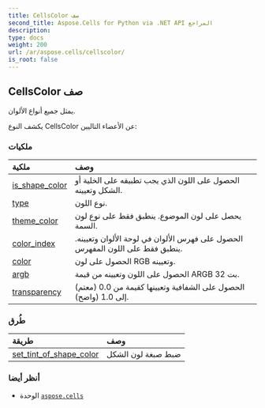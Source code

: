 ```yaml
---
title: CellsColor صف
second_title: Aspose.Cells for Python via .NET API المراجع
description:
type: docs
weight: 200
url: /ar/aspose.cells/cellscolor/
is_root: false
---
```

##  CellsColor صف
يمثل جميع أنواع الألوان.



يكشف النوع CellsColor عن الأعضاء التاليين:

###  ملكيات
| ملكية| وصف|
| :- | :- |
| [is_shape_color](/cells/python-net/ar/aspose.cells/cellscolor/is_shape_color) | الحصول على اللون الذي يجب تطبيقه على الخلية أو الشكل وتعيينه.|
| [type](/cells/python-net/ar/aspose.cells/cellscolor/type) | نوع اللون.|
| [theme_color](/cells/python-net/ar/aspose.cells/cellscolor/theme_color) | يحصل على لون الموضوع. ينطبق فقط على نوع لون السمة.|
| [color_index](/cells/python-net/ar/aspose.cells/cellscolor/color_index) | الحصول على فهرس الألوان في لوحة الألوان وتعيينه. ينطبق فقط على اللون المفهرس.|
| [color](/cells/python-net/ar/aspose.cells/cellscolor/color) | الحصول على لون RGB وتعيينه.|
| [argb](/cells/python-net/ar/aspose.cells/cellscolor/argb) | الحصول على اللون وتعيينه من قيمة ARGB 32 بت.|
| [transparency](/cells/python-net/ar/aspose.cells/cellscolor/transparency) |الحصول على الشفافية وتعيينها كقيمة من 0.0 (معتم) إلى 1.0 (واضح).|


###  طُرق
| طريقة| وصف|
| :- | :- |
| [set_tint_of_shape_color](/cells/python-net/ar/aspose.cells/cellscolor/set_tint_of_shape_color/#float) | ضبط صبغة لون الشكل|



###  أنظر أيضا
* الوحدة [`aspose.cells`](..)
